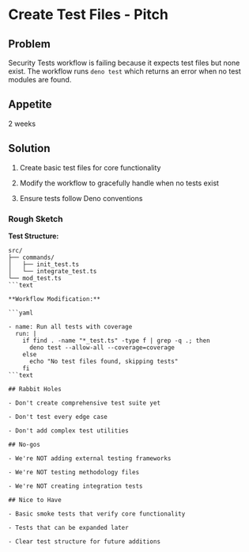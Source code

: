 # Create Test Files - Pitch

## Problem

Security Tests workflow is failing because it expects test files but none exist.
The workflow runs `deno test` which returns an error when no test modules are
found.

## Appetite

2 weeks

## Solution

1. Create basic test files for core functionality

2. Modify the workflow to gracefully handle when no tests exist

3. Ensure tests follow Deno conventions

### Rough Sketch

**Test Structure:**

````text
src/
├── commands/
│   ├── init_test.ts
│   └── integrate_test.ts
└── mod_test.ts
```text

**Workflow Modification:**

```yaml

- name: Run all tests with coverage
  run: |
    if find . -name "*_test.ts" -type f | grep -q .; then
      deno test --allow-all --coverage=coverage
    else
      echo "No test files found, skipping tests"
    fi
```text

## Rabbit Holes

- Don't create comprehensive test suite yet

- Don't test every edge case

- Don't add complex test utilities

## No-gos

- We're NOT adding external testing frameworks

- We're NOT testing methodology files

- We're NOT creating integration tests

## Nice to Have

- Basic smoke tests that verify core functionality

- Tests that can be expanded later

- Clear test structure for future additions
````
